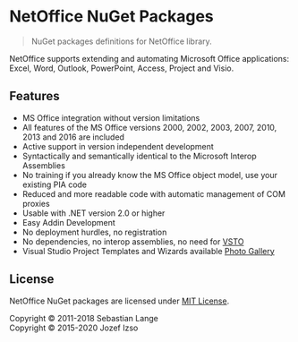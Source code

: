 # NetOffice NuGet Packages

> NuGet packages definitions for NetOffice library.

NetOffice supports extending and automating Microsoft Office applications: Excel, Word, Outlook,
PowerPoint, Access, Project and Visio.


## Features

* MS Office integration without version limitations
* All features of the MS Office versions 2000, 2002, 2003, 2007, 2010, 2013 and 2016 are included
* Active support in version independent development
* Syntactically and semantically identical to the Microsoft Interop Assemblies
* No training if you already know the MS Office object model, use your existing PIA code
* Reduced and more readable code with automatic management of COM proxies
* Usable with .NET version 2.0 or higher
* Easy Addin Development
* No deployment hurdles, no registration
* No dependencies, no interop assemblies, no need for [VSTO][VSTO]
* Visual Studio Project Templates and Wizards available [Photo Gallery][NetOffice Photo Gallery]


## License

NetOffice NuGet packages are licensed under [MIT License](LICENSE.txt).

Copyright © 2011-2018 Sebastian Lange  
Copyright © 2015-2020 Jozef Izso


[VSTO]: http://msdn.microsoft.com/en-us/library/jj620922.aspx
[NetOffice Photo Gallery]: https://netoffice.io/toolbox/project_wizard
